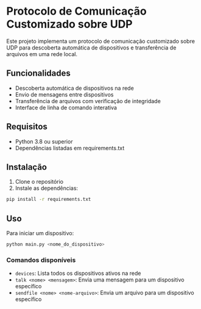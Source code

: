 # Protocolo de Comunicação Customizado sobre UDP

Este projeto implementa um protocolo de comunicação customizado sobre UDP para descoberta automática de dispositivos e transferência de arquivos em uma rede local.

## Funcionalidades

- Descoberta automática de dispositivos na rede
- Envio de mensagens entre dispositivos
- Transferência de arquivos com verificação de integridade
- Interface de linha de comando interativa

## Requisitos

- Python 3.8 ou superior
- Dependências listadas em requirements.txt

## Instalação

1. Clone o repositório
2. Instale as dependências:
```bash
pip install -r requirements.txt
```

## Uso

Para iniciar um dispositivo:
```bash
python main.py <nome_do_dispositivo>
```

### Comandos disponíveis

- `devices`: Lista todos os dispositivos ativos na rede
- `talk <nome> <mensagem>`: Envia uma mensagem para um dispositivo específico
- `sendfile <nome> <nome-arquivo>`: Envia um arquivo para um dispositivo específico 